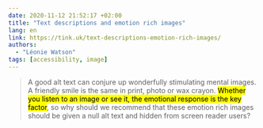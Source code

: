 ```yaml
---
date: 2020-11-12 21:52:17 +02:00
title: "Text descriptions and emotion rich images"
lang: en
link: https://tink.uk/text-descriptions-emotion-rich-images/
authors:
  - "Léonie Watson"
tags: [accessibility, image]
---
```


> A good alt text can conjure up wonderfully stimulating mental images. A friendly smile is the same in print, photo or wax crayon. <mark>Whether you listen to an image or see it, the emotional response is the key factor</mark>, so why should we recommend that these emotion rich images should be given a null alt text and hidden from screen reader users?
